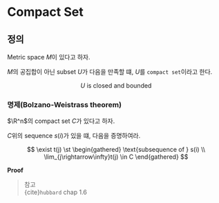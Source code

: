 # Compact Set
## 정의
Metric space $M$이 있다고 하자.

$M$의 공집합이 아닌 subset $U$가 다음을 만족할 떄, $U$를 `compact set`이라고 한다.

$$ U \text{ is closed and bounded }$$

### 명제(Bolzano-Weistrass theorem)
$\R^n$의 compact set $C$가 있다고 하자.

$C$위의 sequence $s(i)$가 있을 떄, 다음을 증명하여라.

$$ \exist t(j) \st \begin{gathered} \text{subsequence of } s(i) \\ \lim_{j\rightarrow\infty}t(j) \in C \end{gathered} $$

**Proof**

> 참고  
> {cite}`hubbard` chap 1.6  